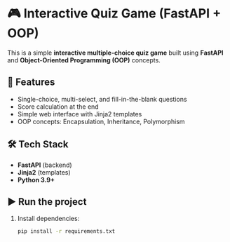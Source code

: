 # 🎮 Interactive Quiz Game (FastAPI + OOP)

This is a simple **interactive multiple-choice quiz game** built using **FastAPI** and **Object-Oriented Programming (OOP)** concepts.

## 🚀 Features
- Single-choice, multi-select, and fill-in-the-blank questions
- Score calculation at the end
- Simple web interface with Jinja2 templates
- OOP concepts: Encapsulation, Inheritance, Polymorphism

## 🛠️ Tech Stack
- **FastAPI** (backend)
- **Jinja2** (templates)
- **Python 3.9+**

## ▶️ Run the project
1. Install dependencies:
   ```bash
   pip install -r requirements.txt
